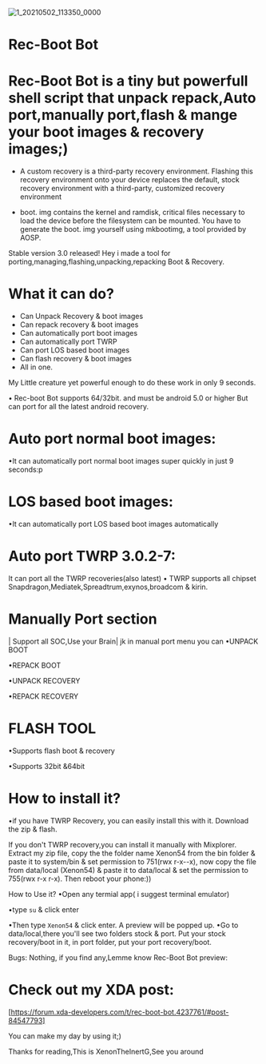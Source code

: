![1_20210502_113350_0000](https://user-images.githubusercontent.com/78007167/117167512-21252600-ade9-11eb-96ff-fc33615cb7d0.png)


# Rec-Boot Bot
# Rec-Boot Bot is a tiny but powerfull shell script that unpack repack,Auto port,manually port,flash & mange your boot images & recovery images;)

- A custom recovery is a third-party recovery environment. Flashing this recovery environment onto your device replaces the default, stock recovery environment with a third-party, customized recovery environment


- boot. img contains the kernel and ramdisk, critical files necessary to load the device before the filesystem can be mounted. You have to generate the boot. img yourself using mkbootimg, a tool provided by AOSP.



Stable version 3.0 released!
Hey i made a tool for porting,managing,flashing,unpacking,repacking Boot & Recovery.

# What it can do?
>
- Can Unpack Recovery & boot images
- Can repack recovery & boot images
- Can automatically port boot images
- Can automatically port TWRP
- Can port LOS based boot images
- Can flash recovery & boot images
- All in one.

My Little creature yet powerful enough to do these work in only 9 seconds.

• Rec-boot Bot supports 64/32bit. and must be android 5.0 or higher But can port for all the latest android recovery.

# Auto port normal boot images:
•It can automatically port normal boot images super quickly in just 9 seconds:p

# LOS based boot images:
•It can automatically port LOS based boot images automatically

# Auto port TWRP 3.0.2-7:
It can port all the TWRP recoveries(also latest) 
• TWRP supports all chipset
Snapdragon,Mediatek,Spreadtrum,exynos,broadcom & kirin.

# Manually Port section
| Support all SOC,Use your Brain|
jk
in manual port menu you can
•UNPACK BOOT

•REPACK BOOT

•UNPACK RECOVERY

•REPACK RECOVERY

# FLASH TOOL
•Supports flash boot & recovery 

•Supports 32bit &64bit


# How to install it?
•if you have TWRP Recovery, you can easily install this with it. Download the zip & flash.

If you don't TWRP recovery,you can install it manually with Mixplorer. Extract my zip file, copy the the folder name Xenon54 from the bin folder & paste it to system/bin & set permission to 751(rwx r-x--x), now copy the file from data/local (Xenon54) & paste it to data/local & set the permission to 755(rwx r-x r-x). Then reboot your phone:))

How to Use it?
•Open any termial app( i suggest terminal emulator)

•type `su` & click enter

•Then type `Xenon54` & click enter.
A preview will be popped up.
•Go to data/local,there you'll see two folders stock & port. Put your stock recovery/boot in it, in port folder, put your port recovery/boot.

Bugs: Nothing, if you find any,Lemme know
Rec-Boot Bot preview:
# Check out my XDA post:
[https://forum.xda-developers.com/t/rec-boot-bot.4237761/#post-84547793]

You can make my day by using it;)

Thanks for reading,This is XenonTheInertG,See you around


